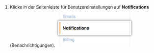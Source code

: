 1. Klicke in der Seitenleiste für Benutzereinstellungen auf **Notifications** (Benachrichtigungen). ![Benachrichtigungszentrum](/assets/images/help/settings/settings-sidebar-notifications.png)
